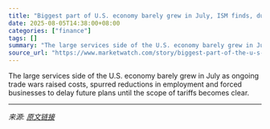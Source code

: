 ```yaml
---
title: "Biggest part of U.S. economy barely grew in July, ISM finds, due to tariff knock-on effects"
date: 2025-08-05T14:38:00+08:00
categories: ["finance"]
tags: []
summary: "The large services side of the U.S. economy barely grew in July as ongoing trade wars raised costs, spurred reductions in employment and forced businesses to delay future plans until the scope of tari"
source_url: "https://www.marketwatch.com/story/biggest-part-of-the-u-s-economy-barely-grows-in-july-ism-finds-due-to-tariff-knock-on-effects-8d732689?mod=mw_rss_topstories"
---
```


The large services side of the U.S. economy barely grew in July as ongoing trade wars raised costs, spurred reductions in employment and forced businesses to delay future plans until the scope of tariffs becomes clear.

---

*来源: [原文链接](https://www.marketwatch.com/story/biggest-part-of-the-u-s-economy-barely-grows-in-july-ism-finds-due-to-tariff-knock-on-effects-8d732689?mod=mw_rss_topstories)*
